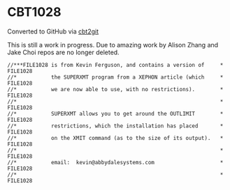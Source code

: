 # CBT1028
Converted to GitHub via [cbt2git](https://github.com/wizardofzos/cbt2git)

This is still a work in progress. 
Due to amazing work by Alison Zhang and Jake Choi repos are no longer deleted.

```
//***FILE1028 is from Kevin Ferguson, and contains a version of     *   FILE1028
//*           the SUPERXMT program from a XEPHON article (which     *   FILE1028
//*           we are now able to use, with no restrictions).        *   FILE1028
//*                                                                 *   FILE1028
//*           SUPERXMT allows you to get around the OUTLIMIT        *   FILE1028
//*           restrictions, which the installation has placed       *   FILE1028
//*           on the XMIT command (as to the size of its output).   *   FILE1028
//*                                                                 *   FILE1028
//*           email:  kevin@abbydalesystems.com                     *   FILE1028
//*                                                                 *   FILE1028
```
